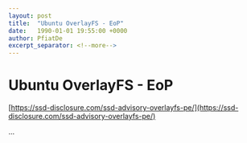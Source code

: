 ```yaml
---
layout: post
title:  "Ubuntu OverlayFS - EoP"
date:   1990-01-01 19:55:00 +0000
author: PfiatDe
excerpt_separator: <!--more-->
---
```


# Ubuntu OverlayFS - EoP
[https://ssd-disclosure.com/ssd-advisory-overlayfs-pe/](https://ssd-disclosure.com/ssd-advisory-overlayfs-pe/)

...
<!--more-->
